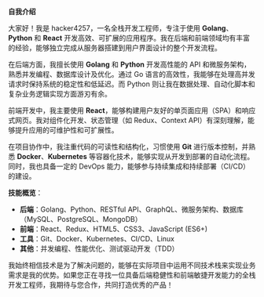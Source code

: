 **自我介绍**

大家好！我是 hacker4257，一名全栈开发工程师，专注于使用 **Golang**、**Python** 和 **React** 开发高效、可扩展的应用程序。我在后端和前端领域均有丰富的经验，能够独立完成从服务器搭建到用户界面设计的整个开发流程。

在后端方面，我擅长使用 **Golang** 和 **Python** 开发高性能的 API 和微服务架构，熟悉并发编程、数据库设计及优化。通过 Go 语言的高效性，我能够在处理高并发请求时保持系统的稳定性和低延迟。而 Python 则让我在数据处理、自动化脚本和复杂业务逻辑实现方面游刃有余。

前端开发中，我主要使用 **React**，能够构建用户友好的单页面应用（SPA）和响应式网页。我对组件化开发、状态管理（如 Redux、Context API）有深刻理解，能够提升应用的可维护性和可扩展性。

在项目协作中，我注重代码的可读性和结构化，习惯使用 **Git** 进行版本控制，并熟悉 **Docker**、**Kubernetes** 等容器化技术，能够实现从开发到部署的自动化流程。同时，我也具备一定的 DevOps 能力，能够参与持续集成和持续部署（CI/CD）的建设。

**技能概览**：
- **后端**：Golang、Python、RESTful API、GraphQL、微服务架构、数据库（MySQL、PostgreSQL、MongoDB）
- **前端**：React、Redux、HTML5、CSS3、JavaScript (ES6+)
- **工具**：Git、Docker、Kubernetes、CI/CD、Linux
- **其他**：并发编程、性能优化、测试驱动开发（TDD）

我始终相信技术是为了解决问题的，能够在实际项目中运用不同技术栈来实现业务需求是我的优势。如果您正在寻找一位具备后端稳健性和前端敏捷开发能力的全栈开发工程师，我期待与您合作，共同打造优秀的产品！
